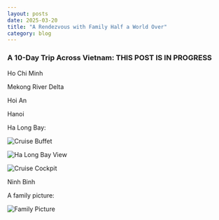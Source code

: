 ```yaml
---
layout: posts
date: 2025-03-20
title: "A Rendezvous with Family Half a World Over"
category: blog
---
```


### A 10-Day Trip Across Vietnam: THIS POST IS IN PROGRESS

Ho Chi Minh

Mekong River Delta

Hoi An

Hanoi

Ha Long Bay:

![Cruise Buffet](https://i.imgur.com/eNPiDhX.jpeg)

![Ha Long Bay View](https://i.imgur.com/x5elQnd.jpeg)

![Cruise Cockpit](https://i.imgur.com/cSuLgD6.jpeg)

Ninh Binh

A family picture:

![Family Picture](https://i.imgur.com/mr3RZko.jpeg)
